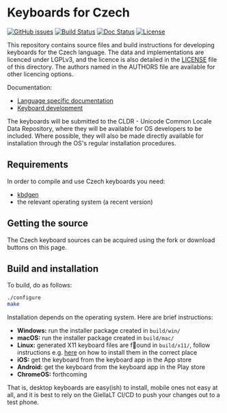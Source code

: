 # Keyboards for Czech

[![GitHub issues](https://img.shields.io/github/issues-raw/giellalt/keyboard-ces)](https://github.com/giellalt/keyboard-ces/issues)
[![Build Status](https://github.com/giellalt/keyboard-ces/workflows/Build%20Keyboards/badge.svg)](https://github.com/giellalt/keyboard-ces/actions)
[![Doc Status](https://github.com/giellalt/keyboard-ces/workflows/Build%20Docs/badge.svg)](https://github.com/giellalt/keyboard-ces/actions)
[![License](https://img.shields.io/github/license/giellalt/keyboard-ces)](https://github.com/giellalt/keyboard-ces/blob/main/LICENSE)

This repository contains source files and build instructions for
developing keyboards for the Czech language. The data and
implementations are licenced under LGPLv3, and the licence is
also detailed in the [LICENSE](LICENSE) file of this directory. The authors named
in the AUTHORS file are available for other licencing options.

Documentation:

- [Language specific documentation](https://giellalt.github.io/keyboard-ces)
- [Keyboard development](https://giellalt.github.io/keyboards/Overview.html)

The keyboards will be submitted to the CLDR - Unicode Common Locale Data
Repository, where they will be available for OS developers to be
included. Where possible, they will also be made directly available for
installation through the OS's regular installation procedures.

## Requirements

In order to compile and use Czech keyboards you need:

- [kbdgen](https://github.com/divvun/kbdgen)
- the relevant operating system (a recent version)

## Getting the source

The Czech keyboard sources can be acquired using the fork or download
buttons on this page.

## Build and installation

To build, do as follows:

```sh
./configure
make
```

Installation depends on the operating system. Here are brief instructions:

- __Windows:__ run the installer package created in `build/win/`
- __macOS:__ run the installer package created in `build/mac/`
- __Linux:__ generated X11 keyboard files are found in `build/x11/`, follow
  instructions e.g.
  [here](https://paulguerin.medium.com/install-an-additional-keyboard-layout-on-x11-58e53aaef1e4)
  on how to install them in the correct place
- __iOS:__ get the keyboard from the keyboard app in the App store
- __Android:__ get the keyboard from the keyboard app in the Play store
- __ChromeOS:__ forthcoming

That is, desktop keyboards are easy(ish) to install, mobile ones not easy at all,
and it is best to rely on the GiellaLT CI/CD to push your changes out to a test phone.
